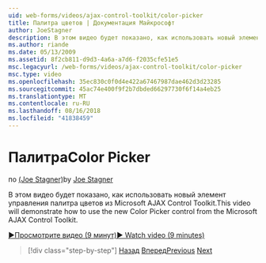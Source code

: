 ```yaml
---
uid: web-forms/videos/ajax-control-toolkit/color-picker
title: Палитра цветов | Документация Майкрософт
author: JoeStagner
description: В этом видео будет показано, как использовать новый элемент управления палитра цветов из Microsoft AJAX Control Toolkit.
ms.author: riande
ms.date: 05/13/2009
ms.assetid: 8f2cb811-d9d3-4a6a-a7d6-f2035cfe51e5
msc.legacyurl: /web-forms/videos/ajax-control-toolkit/color-picker
msc.type: video
ms.openlocfilehash: 35ec830c0f0d4e422a67467987dae462d3d23285
ms.sourcegitcommit: 45ac74e400f9f2b7dbded66297730f6f14a4eb25
ms.translationtype: MT
ms.contentlocale: ru-RU
ms.lasthandoff: 08/16/2018
ms.locfileid: "41838459"
---
```

<a name="color-picker"></a><span data-ttu-id="99dff-103">Палитра</span><span class="sxs-lookup"><span data-stu-id="99dff-103">Color Picker</span></span>
====================
<span data-ttu-id="99dff-104">по [(Joe Stagner)](https://github.com/JoeStagner)</span><span class="sxs-lookup"><span data-stu-id="99dff-104">by [Joe Stagner](https://github.com/JoeStagner)</span></span>

<span data-ttu-id="99dff-105">В этом видео будет показано, как использовать новый элемент управления палитра цветов из Microsoft AJAX Control Toolkit.</span><span class="sxs-lookup"><span data-stu-id="99dff-105">This video will demonstrate how to use the new Color Picker control from the Microsoft AJAX Control Toolkit.</span></span>

[<span data-ttu-id="99dff-106">&#9654;Просмотрите видео (9 минут)</span><span class="sxs-lookup"><span data-stu-id="99dff-106">&#9654; Watch video (9 minutes)</span></span>](https://channel9.msdn.com/Blogs/ASP-NET-Site-Videos/color-picker)

> [!div class="step-by-step"]
> <span data-ttu-id="99dff-107">[Назад](control-extenders.md)
> [Вперед](combo-box.md)</span><span class="sxs-lookup"><span data-stu-id="99dff-107">[Previous](control-extenders.md)
[Next](combo-box.md)</span></span>
